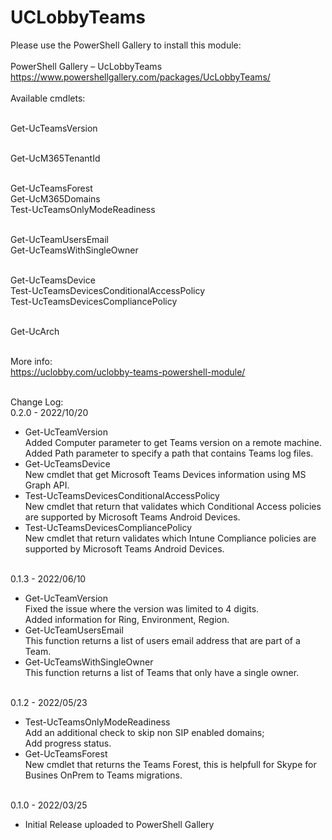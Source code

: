 # UCLobbyTeams

Please use the PowerShell Gallery to install this module:
<br/>
<br/>PowerShell Gallery – UcLobbyTeams
<br/> https://www.powershellgallery.com/packages/UcLobbyTeams/
<br/>
<br/>Available cmdlets:

<br/>Get-UcTeamsVersion

<br/>Get-UcM365TenantId 

<br/>Get-UcTeamsForest
<br/>Get-UcM365Domains
<br/>Test-UcTeamsOnlyModeReadiness

<br/>Get-UcTeamUsersEmail
<br/>Get-UcTeamsWithSingleOwner

<br/>Get-UcTeamsDevice
<br/>Test-UcTeamsDevicesConditionalAccessPolicy
<br/>Test-UcTeamsDevicesCompliancePolicy

<br/>Get-UcArch

<br/>More info:
<br/>https://uclobby.com/uclobby-teams-powershell-module/

<br/>Change Log:
<br/>0.2.0 - 2022/10/20
<ul>
  <li>Get-UcTeamVersion
  <br/>Added Computer parameter to get Teams version on a remote machine.
  <br/>Added Path parameter to specify a path that contains Teams log files.</li>
  <li>Get-UcTeamsDevice
  <br/>New cmdlet that get Microsoft Teams Devices information using MS Graph API.
  </li>
  <li>Test-UcTeamsDevicesConditionalAccessPolicy
  <br/>New cmdlet that return that validates which Conditional Access policies are supported by Microsoft Teams Android Devices.</li>
  <li>Test-UcTeamsDevicesCompliancePolicy
  <br/>New cmdlet that return validates which Intune Compliance policies are supported by Microsoft Teams Android Devices.</li>
</ul>
<br/>0.1.3 - 2022/06/10
<ul>
  <li>Get-UcTeamVersion
  <br/>Fixed the issue where the version was limited to 4 digits.
  <br/>Added information for Ring, Environment, Region.</li>
  <li>Get-UcTeamUsersEmail
  <br/>This function returns a list of users email address that are part of a Team.</li>
  </li>
  <li>Get-UcTeamsWithSingleOwner
  <br/>This function returns a list of Teams that only have a single owner.</li>
  </li>
</ul>
<br/>0.1.2 - 2022/05/23
<ul>
  <li>Test-UcTeamsOnlyModeReadiness
  <br/>Add an additional check to skip non SIP enabled domains;
  <br/>Add progress status.</li>
  </li>
  <li>Get-UcTeamsForest
  <br/>New cmdlet that returns the Teams Forest, this is helpfull for Skype for Busines OnPrem to Teams migrations.</li>
</ul>
<br/>0.1.0 - 2022/03/25
<ul>
  <li>Initial Release uploaded to PowerShell Gallery</li>
</ul>
